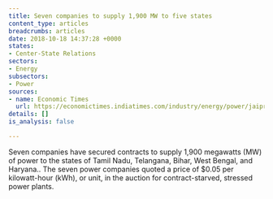```yaml
---
title: Seven companies to supply 1,900 MW to five states
content_type: articles
breadcrumbs: articles
date: 2018-10-18 14:37:28 +0000
states:
- Center-State Relations
sectors:
- Energy
subsectors:
- Power
sources:
- name: Economic Times
  url: https://economictimes.indiatimes.com/industry/energy/power/jaiprakash-rkm-5-others-bag-1900mw-power-supply-deals/articleshow/66190411.cms
details: []
is_analysis: false

---
```

Seven companies have secured contracts to supply 1,900 megawatts (MW) of power to the states of Tamil Nadu, Telangana, Bihar, West Bengal, and Haryana.. The seven power companies quoted a price of $0.05 per kilowatt-hour (kWh), or unit, in the auction for contract-starved, stressed power plants.     
